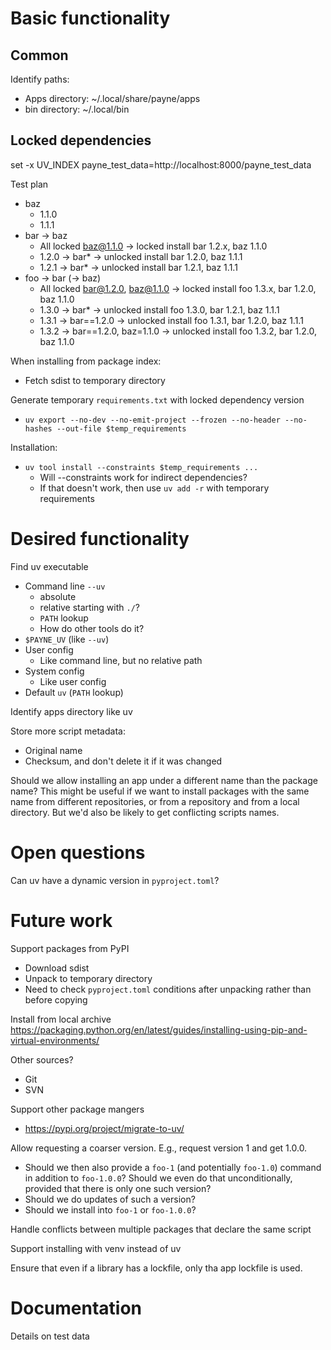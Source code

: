 # Basic functionality

## Common

Identify paths:
  * Apps directory: ~/.local/share/payne/apps
  * bin directory: ~/.local/bin


## Locked dependencies

set -x UV_INDEX payne_test_data=http://localhost:8000/payne_test_data

Test plan
  * baz
    * 1.1.0
    * 1.1.1
  * bar -> baz
    * All locked baz@1.1.0 -> locked   install bar 1.2.x, baz 1.1.0
    * 1.2.0 -> bar*        -> unlocked install bar 1.2.0, baz 1.1.1
    * 1.2.1 -> bar*        -> unlocked install bar 1.2.1, baz 1.1.1
  * foo -> bar (-> baz)
    * All locked bar@1.2.0, baz@1.1.0 -> locked   install foo 1.3.x, bar 1.2.0, baz 1.1.0
    * 1.3.0 -> bar*                   -> unlocked install foo 1.3.0, bar 1.2.1, baz 1.1.1
    * 1.3.1 -> bar==1.2.0             -> unlocked install foo 1.3.1, bar 1.2.0, baz 1.1.1
    * 1.3.2 -> bar==1.2.0, baz=1.1.0  -> unlocked install foo 1.3.2, bar 1.2.0, baz 1.1.0

When installing from package index:
  * Fetch sdist to temporary directory

Generate temporary `requirements.txt` with  locked dependency version
  * `uv export --no-dev --no-emit-project --frozen --no-header --no-hashes --out-file $temp_requirements`

Installation:
  * `uv tool install --constraints $temp_requirements ...`
    * Will --constraints work for indirect dependencies?
    * If that doesn't work, then use `uv add -r` with temporary requirements



# Desired functionality

Find uv executable
  * Command line `--uv`
    * absolute
    * relative starting with `./`?
    * `PATH` lookup
    * How do other tools do it?
  * `$PAYNE_UV` (like `--uv`)
  * User config
    * Like command line, but no relative path
  * System config
    * Like user config
  * Default `uv` (`PATH` lookup)

Identify apps directory like uv

Store more script metadata:
  * Original name
  * Checksum, and don't delete it if it was changed

Should we allow installing an app under a different name than the package name?
This might be useful if we want to install packages with the same name from
different repositories, or from a repository and from a local directory. But
we'd also be likely to get conflicting scripts names.


# Open questions

Can uv have a dynamic version in `pyproject.toml`? 


# Future work

Support packages from PyPI
  * Download sdist
  * Unpack to temporary directory
  * Need to check `pyproject.toml` conditions after unpacking rather than before
    copying

Install from local archive
https://packaging.python.org/en/latest/guides/installing-using-pip-and-virtual-environments/

Other sources?
  * Git
  * SVN

Support other package mangers
  * https://pypi.org/project/migrate-to-uv/

Allow requesting a coarser version. E.g., request version 1 and get 1.0.0.
  * Should we then also provide a `foo-1` (and potentially `foo-1.0`) command in
    addition to `foo-1.0.0`? Should we even do that unconditionally, provided
    that there is only one such version?
  * Should we do updates of such a version?
  * Should we install into `foo-1` or `foo-1.0.0`?

Handle conflicts between multiple packages that declare the same script

Support installing with venv instead of uv

Ensure that even if a library has a lockfile, only tha app lockfile is used.


# Documentation

Details on test data
